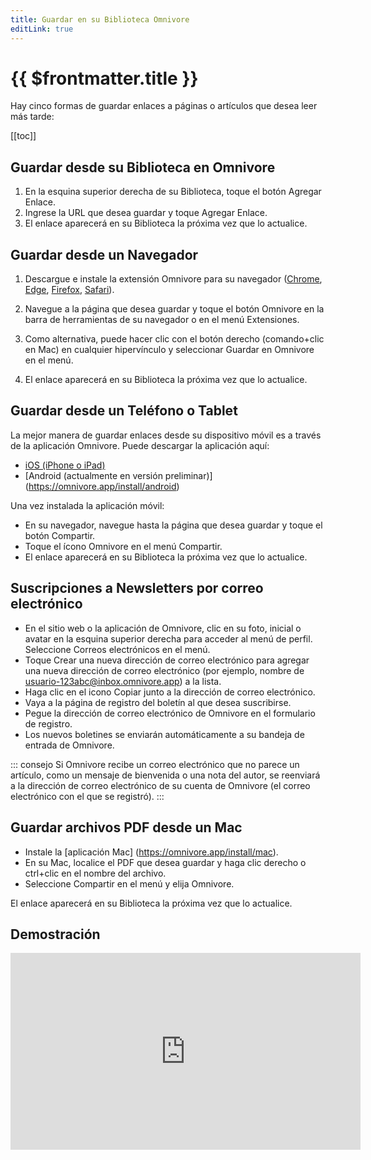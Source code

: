 ```yaml
---
title: Guardar en su Biblioteca Omnivore
editLink: true
---
```


# {{ $frontmatter.title }}

Hay cinco formas de guardar enlaces a páginas o artículos que desea leer más tarde:

[[toc]]

## Guardar desde su Biblioteca en Omnivore

1. En la esquina superior derecha de su Biblioteca, toque el botón Agregar Enlace.
2. Ingrese la URL que desea guardar y toque Agregar Enlace.
3. El enlace aparecerá en su Biblioteca la próxima vez que lo actualice.

## Guardar desde un Navegador

1. Descargue e instale la extensión Omnivore para su navegador ([Chrome](https://omnivore.app/install/chrome), [Edge](https://omnivore.app/install/edge), [Firefox]( https://omnivore.app/install/firefox), [Safari](https://omnivore.app/install/safari)).

2. Navegue a la página que desea guardar y toque el botón Omnivore en la barra de herramientas de su navegador o en el menú Extensiones.
3. Como alternativa, puede hacer clic con el botón derecho (comando+clic en Mac) en cualquier hipervínculo y seleccionar Guardar en Omnivore en el menú.
4. El enlace aparecerá en su Biblioteca la próxima vez que lo actualice.

## Guardar desde un Teléfono o Tablet

La mejor manera de guardar enlaces desde su dispositivo móvil es a través de la aplicación Omnivore. Puede descargar la aplicación aquí:

- [iOS (iPhone o iPad)](https://omnivore.app/install/ios)
- [Android (actualmente en versión preliminar)] (https://omnivore.app/install/android)

Una vez instalada la aplicación móvil:

- En su navegador, navegue hasta la página que desea guardar y toque el botón Compartir.
- Toque el ícono Omnivore en el menú Compartir.
- El enlace aparecerá en su Biblioteca la próxima vez que lo actualice.

## Suscripciones a Newsletters por correo electrónico

- En el sitio web o la aplicación de Omnivore, clic en su foto, inicial o avatar en la esquina superior derecha para acceder al menú de perfil. Seleccione Correos electrónicos en el menú.
- Toque Crear una nueva dirección de correo electrónico para agregar una nueva dirección de correo electrónico (por ejemplo, nombre de usuario-123abc@inbox.omnivore.app) a la lista.
- Haga clic en el icono Copiar junto a la dirección de correo electrónico.
- Vaya a la página de registro del boletín al que desea suscribirse.
- Pegue la dirección de correo electrónico de Omnivore en el formulario de registro.
- Los nuevos boletines se enviarán automáticamente a su bandeja de entrada de Omnivore.

::: consejo Si Omnivore recibe un correo electrónico que no parece un artículo, como un mensaje de bienvenida o una nota del autor, se reenviará a la dirección de correo electrónico de su cuenta de Omnivore (el correo electrónico con el que se registró).
:::

## Guardar archivos PDF desde un Mac

- Instale la [aplicación Mac] (https://omnivore.app/install/mac).
- En su Mac, localice el PDF que desea guardar y haga clic derecho o ctrl+clic en el nombre del archivo.
- Seleccione Compartir en el menú y elija Omnivore.

El enlace aparecerá en su Biblioteca la próxima vez que lo actualice.

## Demostración

<iframe width="560" height="315" src="https://www.youtube.com/embed/HfQxQPT5-tU" title="YouTube video player" frameborder="0" allow="accelerometer; autoplay; clipboard-write; encrypted-media; gyroscope; picture-in-picture; web-share" allowfullscreen></iframe>
